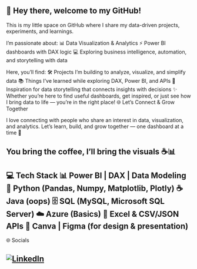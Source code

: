 👋 Hey there, welcome to my GitHub!
------------------------------------------------------------------------------------------------------------------------------------------------------------------------------------------------------
This is my little space on GitHub where I share my data-driven projects, experiments, and learnings.

I’m passionate about:
📊 Data Visualization & Analytics
⚡ Power BI dashboards with DAX logic
💻 Exploring business intelligence, automation, and storytelling with data

Here, you’ll find:
🛠️ Projects I’m building to analyze, visualize, and simplify data
📚 Things I’ve learned while exploring DAX, Power BI, and APIs
🌱 Inspiration for data storytelling that connects insights with decisions
✨ Whether you’re here to find useful dashboards, get inspired, or just see how I bring data to life — you’re in the right place!
🌐 Let’s Connect & Grow Together

I love connecting with people who share an interest in data, visualization, and analytics.
Let’s learn, build, and grow together — one dashboard at a time 🚀

You bring the coffee, I’ll bring the visuals ☕📊
----------------------------------------------------------------------------------------------------------------------------------------------------------------------------------------------------

💻 Tech Stack
📊 Power BI | DAX | Data Modeling
🐍 Python (Pandas, Numpy, Matplotlib, Plotly)
☕ Java (oops)
🗄️ SQL (MySQL, Microsoft SQL Server)
☁️ Azure (Basics)
📑 Excel & CSV/JSON APIs
🎨 Canva | Figma (for design & presentation)
------------------------------------------------------------------------------------------------------------------------------------------------------------------------------------------------------
🌐 Socials  

[![LinkedIn](https://www.linkedin.com/feed/)](https://linkedin.com/) 
------------------------------------------------------------------------------------------------------------------------------------------------------------------------------------------------------
